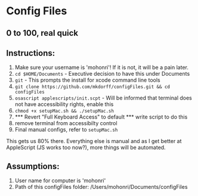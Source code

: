 # Config Files
0 to 100, real quick
---

## Instructions:
1. Make sure your username is 'mohonri'! If it is not, it will be a pain later.
2. `cd $HOME/Documents` - Executive decision to have this under Documents
3. `git` - This prompts the install for xcode command line tools 
4. `git clone https://github.com/mkdorff/configFiles.git && cd configFiles`
5. `osascript applescripts/init.scpt` - Will be informed that terminal does not have accessibility rights, enable this
6. `chmod +x setupMac.sh && ./setupMac.sh`
90. *** Revert "Full Keyboard Access" to default *** write script to do this 
7. remove terminal from accessibilty control
8. Final manual configs, refer to `setupMac.sh`

This gets us 80% there. Everything else is manual and as I get better at AppleScript (JS works too now?), more things
will be automated.

## Assumptions:
1. User name for computer is 'mohonri'
2. Path of this configFiles folder: /Users/mohonri/Documents/configFiles